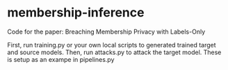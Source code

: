 # membership-inference
Code for the paper: Breaching Membership Privacy with Labels-Only

First, run training.py or your own local scripts to generated trained target and source models. Then, run attacks.py to attack the target model. These is setup as an exampe in pipelines.py
